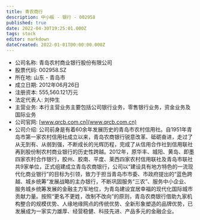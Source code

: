```yaml
---
title: 青农商行
description: 中小板 - 银行 - 002958
published: true
date: 2022-04-30T19:25:01.000Z
tags: stock
editor: markdown
dateCreated: 2022-01-01T00:00:00.000Z
---
```


- 公司名称: 青岛农村商业银行股份有限公司
- 股票代码: 002958.SZ
- 所在地: 山东 - 青岛市
- 成立日期: 2012年06月26日
- 注册资本: 555,560.121万元
- 法定代表人: 刘仲生
- 主营业务: 本行主营业务主要包括公司银行业务，零售银行业务，资金业务及国际业务
- 公司官网: [www.qrcb.com.cn](www.qrcb.com.cn)
- 公司介绍: 公司前身是有着60余年发展历史的青岛市农村信用社。自1951年青岛市第一家农村信用社成立以来，青岛农商银行锐意改革、砥砺奋进，走过了从无到有、从弱到强，不断成长的光辉历程，完成了从信用合作社到信用联社再到股份制农村商业银行的历史性跨越。2012年，原华丰、城阳、黄岛、即墨四家农村合作银行，胶州、胶南、平度、莱西四家农村信用联社及青岛市联社共9家单位，正式组建成立青岛农商银行，公司以“建设具有地方特色的一流现代化商业银行”的目标为引领，致力于担当青岛市市委、市政府提出的“蓝色跨越、城乡统筹”发展战略的主办银行，不断巩固服务“三农”、服务中小企业、服务城乡统筹发展的金融主力军地位，为青岛建设宜居幸福的现代化国际城市贡献力量。按照“更名不更姓，改制不改向”的原则，青岛农商银行借助九家机构整合的规模优势、人缘地缘网点的传统优势、全新形象塑造的品牌优势，已发展成为一家实力雄厚、经营稳健、科技先进、产品多元的金融企业。


